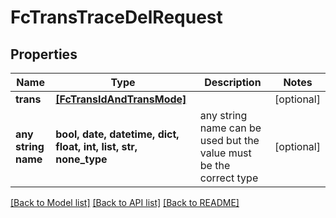 # FcTransTraceDelRequest


## Properties
Name | Type | Description | Notes
------------ | ------------- | ------------- | -------------
**trans** | [**[FcTransIdAndTransMode]**](FcTransIdAndTransMode.md) |  | [optional] 
**any string name** | **bool, date, datetime, dict, float, int, list, str, none_type** | any string name can be used but the value must be the correct type | [optional]

[[Back to Model list]](../README.md#documentation-for-models) [[Back to API list]](../README.md#documentation-for-api-endpoints) [[Back to README]](../README.md)


